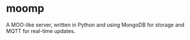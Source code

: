 # moomp

A MOO-like server, written in Python and using MongoDB for storage and MQTT for real-time updates.